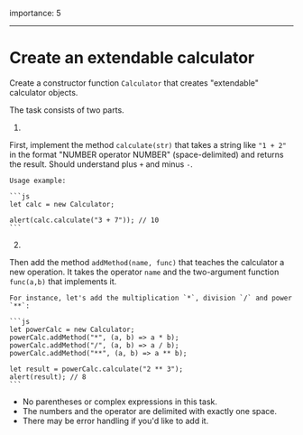 importance: 5

---

# Create an extendable calculator

Create a constructor function `Calculator` that creates "extendable" calculator objects.

The task consists of two parts.

1.
First, implement the method `calculate(str)` that takes a string like `"1 + 2"` in the format "NUMBER operator NUMBER" (space-delimited) and returns the result.
Should understand plus `+` and minus `-`.

    Usage example:

    ```js
    let calc = new Calculator;

    alert(calc.calculate("3 + 7")); // 10
    ```

2.
Then add the method `addMethod(name, func)` that teaches the calculator a new operation.
It takes the operator `name` and the two-argument function `func(a,b)` that implements it.

    For instance, let's add the multiplication `*`, division `/` and power `**`:

    ```js
    let powerCalc = new Calculator;
    powerCalc.addMethod("*", (a, b) => a * b);
    powerCalc.addMethod("/", (a, b) => a / b);
    powerCalc.addMethod("**", (a, b) => a ** b);

    let result = powerCalc.calculate("2 ** 3");
    alert(result); // 8
    ```

- No parentheses or complex expressions in this task.
- The numbers and the operator are delimited with exactly one space.
- There may be error handling if you'd like to add it.
